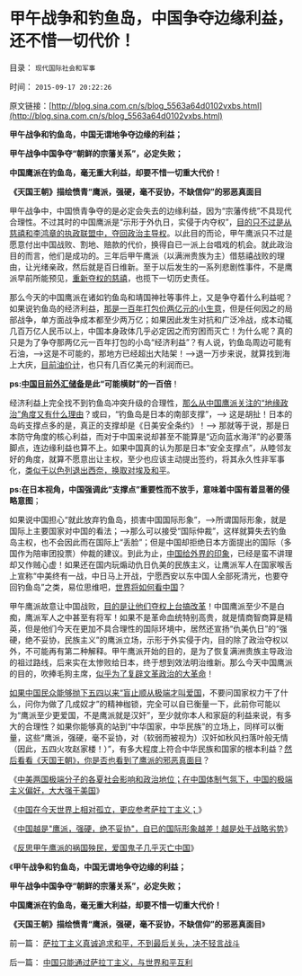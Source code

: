 # 甲午战争和钓鱼岛，中国争夺边缘利益，还不惜一切代价！

目录： `现代国际社会和军事` 

时间： `2015-09-17 20:22:26` 

原文链接：[http://blog.sina.com.cn/s/blog_5563a64d0102vxbs.html](http://blog.sina.com.cn/s/blog_5563a64d0102vxbs.html)

**甲午战争和钓鱼岛，中国无谓地争夺边缘的利益；**

**甲午战争中国争夺“朝鲜的宗藩关系”，必定失败；**

**中国鹰派在钓鱼岛，毫无重大利益，却要不惜一切重大代价！**

**《天国王朝》描绘愤青“鹰派，强硬，毫不妥协，不缺信仰”的邪恶真面目**

甲午战争中，中国愤青争夺的是必定会失去的边缘利益，因为“宗藩传统”不具现代合理性。不过其时的中国鹰派是“示形于外仇日，实侵于内夺权”，[目的只不过是从慈禧和李鸿章的执政联盟中，夺回政治主导权](../../../2014/11/30/汉满各自对慈禧的毁誉参半，中苏对戈尔巴乔夫的毁誉参半.md)。以此目的而论，甲午鹰派只不过是愿意付出中国战败、割地、赔款的代价，换得自已一派上台唱戏的机会。就此政治目的而言，他们是成功的。三年后甲午鹰派（以满洲贵族为主）借慈禧战败的理由，让光绪亲政，然后就是百日维新。至于以后发生的一系列悲剧性事件，不是鹰派早前所能预见，[重新夺权的慈禧](../../../2012/3/24/慈禧太后是最激进的改革家之一.md)，也揽下一切历史责任。

那么今天的中国鹰派在诸如钓鱼岛和靖国神社等事件上，又是争夺着什么利益呢？如果说钓鱼岛的经济利益，[那是一百年打包价两亿元的小生意](../../../2012/9/10/钓鱼岛面子金贵的成本和价格.md)，但是任何因之的局部战争，单方面战争成本都至少两万亿；如果因此发生对抗和广泛冷战，成本动辄几百万亿人民币以上，中国本身政体几乎必定因之而穷困而灭亡！为什么呢？真的只是为了争夺那两亿元一百年打包的小岛“经济利益”？有人说，钓鱼岛周边可能有石油，——>这是不可能的，那地方已经超出大陆架！——>退一万步来说，就算找到海上大庆，[目前油价计](../../../2012/5/23/石油危机发横财，延误了苏联改革而灭亡.md)，也只有几百亿美元的利润而已。

**ps:[中国目前外汇储备](../../../2012/2/24/《资本论》的误区，屯积外汇对中国其实一点好处没有.md)是此“可能横财”的一百倍**！

经济利益上完全找不到钓鱼岛冲突升级的合理性，[那么从中国鹰派关注的“地缘政治”角度又有什么理由](../../../2012/12/22/地缘政治／战略是国际社会中的厚黑学.md)？或曰，“钓鱼岛是日本的南部支撑”，——>
这是胡扯！日本的岛屿支撑点多的是，真正的支撑却是《日美安全条约》！——>
那就等于说，那是日本防守角度的核心利益，而对于中国来说却甚至不能算是“迈向蓝水海洋”的必要落脚点，连边缘利益也算不上。如果中国真的认为那是日本“安全支撑点”，从睦邻友好的角度，就算不愿意出让主权，至少也应该主动提出签约，将其永久性非军事化，[类似于以色列退出西奈，换取对埃及和平](../../../2012/12/22/以色列的地缘战略，日本，和朝鲜战争.md)。

**ps:在日本视角，中国强调此“支撑点”重要性而不放手，意味着中国有着显著的侵略意图**；

如果说中国担心“就此放弃钓鱼岛，损害中国国际形象”，——>所谓国际形象，就是国际上主要国家对中国的看法；——>那么可以接受“国际仲裁”，这样就算失去钓鱼岛主权，也不会因此而在国际上“丢脸”；但是中国却拒绝日本方面提出的国际（多国作为陪审团投票）仲裁的建议。到此为止，[中国给外界的印象](../../../2012/9/24/缺乏妥协观念的文化不会接受司法仲裁（妥协的建议）.md)，已经是蛮不讲理却又作贼心虚！如果还在国内玩煽动仇日仇美的民族主义，让鹰派军人在国家喉舌上宣称“中美终有一战，中日马上开战，宁愿西安以东中国人全部死清光，也要夺回钓鱼岛”之类，易位思维吧，[世界将如何看中国](../../../2015/9/15/中国只能通过萨拉丁主义，与世界和平互利.md)？

甲午鹰派故意让中国战败，[目的是让他们夺权上台搞改革](../../../2012/10/9/公有制帝国的权力的长子继承权化，广泛世袭化；.md)！中国鹰派至少不是白痴，鹰派军人之中甚至有将军！如果不是革命血统特别高贵，就是情商智商算是精英，但是他们今天在更加不具合理性的国际环境中，居然还宣扬“仇美仇日”的“强硬，绝不妥协，民族主义”的鹰派立场，示形于外实侵于内，目的除了政治夺权以外，不可能再有第二种解释。甲午鹰派开始的目的，是为了恢复满洲贵族主导政治的祖过路线，后来实在太惨败给日本，终于想到效法明治维新。那么今天中国鹰派的目的，吹捧毛狗主席，[似乎为了复辟文革政治的大革命](../../../2012/4/6/文革复辟的危险是现实的，致命的，也是长期的.md)！

[如果中国民众能够抛下五四以来“盲止顺从极端才叫爱国](../../../2011/12/5/为什么民族主义会成为流氓的道德制高点？.md)，不要问国家权力干了什么，问你为做了几成奴才”的精神枷锁，完全可以自已衡量一下，此前你可能以为“鹰派至少更爱国，不是鹰派就是汉奸”，至少就你本人和家庭的利益来说，有多大的合理性？如果你能够真的站到“中华国家，中华民族”的立场上，同样可以衡量，这些“鹰派，强硬，毫不妥协，对（软弱而被视为）汉奸如秋风扫落叶般无情（因此，五四火攻赵家楼！）”，有多大程度上符合中华民族和国家的根本利益？[然后看看《天国王朝》，你是否也看到了鹰派的邪恶真面目](../../../2015/9/7/基督教进步主义的华丽转身,《天国王朝》不是宣传基督教.md)？

《[中美两国极端分子的各夏社会影响和政治地位；在中国体制气氛下，中国的极端主义偏好，大大强于美国](../../../2015/9/13/中美两国极端分子的各自社会影响和政治地位；.md)》

《[中国在今天世界上相对孤立，更应参考萨拉丁主义；](../../../2015/9/14/中国在世界上相对孤立，更应参考萨拉丁主义；.md)》

《[中国越是"鹰派，强硬，绝不妥协"，自已的国际形象越差！越是处于战略劣势](../../../2015/9/15/中国只能通过萨拉丁主义，与世界和平互利.md)》

《[反思甲午鹰派的祸国殃民，爱国鬼子几乎灭亡中国](../../../2015/9/16/反思甲午，中国鹰派几乎灭亡了中国.md)》

《**甲午战争和钓鱼岛，中国无谓地争夺边缘的利益；**

**甲午战争中国争夺“朝鲜的宗藩关系”，必定失败；**

**中国鹰派在钓鱼岛，毫无重大利益，却要不惜一切重大代价！**

**《天国王朝》描绘愤青“鹰派，强硬，毫不妥协，不缺信仰”的邪恶真面目**》

前一篇： [萨拉丁主义真诚追求和平，不到最后关头，决不轻言战斗](../../../2015/9/18/萨拉丁主义真诚追求和平，不到最后关头，决不轻言战斗.md)

后一篇： [中国只能通过萨拉丁主义，与世界和平互利](../../../2015/9/15/中国只能通过萨拉丁主义，与世界和平互利.md)

